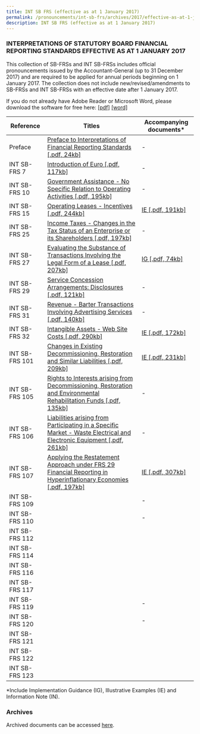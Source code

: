 ```yaml
---
title: INT SB FRS (effective as at 1 January 2017)
permalink: /pronouncements/int-sb-frs/archives/2017/effective-as-at-1-january-2017/
description: INT SB FRS (effective as at 1 January 2017)
---
```

### INTERPRETATIONS OF STATUTORY BOARD FINANCIAL REPORTING STANDARDS EFFECTIVE AS AT 1 JANUARY 2017

This collection of SB-FRSs and INT SB-FRSs includes official pronouncements issued by the Accountant-General (up to 31 December 2017) and are required to be applied for annual periods beginning on 1 January 2017. The collection does not include new/revised/amendments to SB-FRSs and INT SB-FRSs with an effective date after 1 January 2017.

If you do not already have Adobe Reader or Microsoft Word, please download the software for free here: [\[pdf\]](http://www.adobe.com/products/acrobat/readstep2.html) [\[word\]](http://www.microsoft.com/downloads/details.aspx?FamilyID=95e24c87-8732-48d5-8689-ab826e7b8fdf&DisplayLang=en)

| Reference | Titles | Accompanying documents\* |
| -------- | -------- | -------- |
| Preface | [Preface to Interpretations of Financial Reporting Standards [.pdf, 24kb]](/files/Docs/Default%20Source/Int%20Sb%20Frs/Effective%20As%20At%201%20January%202017/int_sb-frs_preface.pdf) | - |
| INT SB-FRS 7 | [Introduction of Euro [.pdf, 117kb]](/files/Docs/Default%20Source/Int%20Sb%20Frs/Effective%20As%20At%201%20January%202017/int_sb-frs_7_(2017).pdf) | - |
| INT SB-FRS 10 | [Government Assistance - No Specific Relation to Operating Activities [.pdf, 195kb]](/files/Docs/Default%20Source/Int%20Sb%20Frs/Effective%20As%20At%201%20January%202017/int_sb-frs_10_(2017).pdf) | - |
| INT SB-FRS 15 | [Operating Leases - Incentives [.pdf, 244kb]](/files/Docs/Default%20Source/Int%20Sb%20Frs/Effective%20As%20At%201%20January%202017/int_sb-frs_15_(2017).pdf) | [IE [.pdf, 191kb]](/files/Docs/Default%20Source/Int%20Sb%20Frs/Effective%20As%20At%201%20January%202017/int_sb-frs_15_ie_(2017).pdf) |
| INT SB-FRS 25 | [Income Taxes - Changes in the Tax Status of an Enterprise or its Shareholders [.pdf, 197kb]](/files/Docs/Default%20Source/Int%20Sb%20Frs/Effective%20As%20At%201%20January%202017/int_sb-frs_25_(2017).pdf) | - |
| INT SB-FRS 27 | [Evaluating the Substance of Transactions Involving the Legal Form of a Lease [.pdf, 207kb]](/files/Docs/Default%20Source/Int%20Sb%20Frs/Effective%20As%20At%201%20January%202017/int_sb-frs_27_(2017).pdf) | [IG [.pdf, 74kb]](/files/Docs/Default%20Source/Int%20Sb%20Frs/Effective%20As%20At%201%20January%202017/int_sb-frs_27_ig_(2017).pdf) |
| INT SB-FRS 29 | [Service Concession Arrangements: Disclosures [.pdf, 121kb]](/files/Docs/Default%20Source/Int%20Sb%20Frs/Effective%20As%20At%201%20January%202017/int_sb-frs_29_(2017).pdf) | - |
| INT SB-FRS 31 | [Revenue - Barter Transactions Involving Advertising Services [.pdf, 140kb]](/files/Docs/Default%20Source/Int%20Sb%20Frs/Effective%20As%20At%201%20January%202017/int_sb-frs_31_(2017).pdf) | - |
| INT SB-FRS 32 | [Intangible Assets - Web Site Costs [.pdf, 290kb]](/files/Docs/Default%20Source/Int%20Sb%20Frs/Effective%20As%20At%201%20January%202017/int_sb-frs_32_(2017).pdf) | [IE [.pdf, 172kb]](/files/Docs/Default%20Source/Int%20Sb%20Frs/Effective%20As%20At%201%20January%202017/int_sb-frs_32_ie_(2017).pdf) |
| INT SB-FRS 101 | [Changes in Existing Decommissioning, Restoration and Similar Liabilities [.pdf, 209kb]](/files/Docs/Default%20Source/Int%20Sb%20Frs/Effective%20As%20At%201%20January%202017/int_sb-frs_101_(2017).pdf) | [IE [.pdf, 231kb]](/files/Docs/Default%20Source/Int%20Sb%20Frs/Effective%20As%20At%201%20January%202017/int_sb-frs_101_ie_(2017).pdf) |
| INT SB-FRS 105 | [Rights to Interests arising from Decommissioning, Restoration and Environmental Rehabilitation Funds [.pdf, 135kb]](/files/Docs/Default%20Source/Int%20Sb%20Frs/Effective%20As%20At%201%20January%202017/int_sb-frs_105_(2017).pdf) | - |
| INT SB-FRS 106 | [Liabilities arising from Participating in a Specific Market - Waste Electrical and Electronic Equipment [.pdf, 261kb]](/files/Docs/Default%20Source/Int%20Sb%20Frs/Effective%20As%20At%201%20January%202017/int_sb-frs_106_(2017).pdf) | - |
| INT SB-FRS 107 | [Applying the Restatement Approach under FRS 29 Financial Reporting in Hyperinflationary Economies [.pdf, 197kb]](/files/Docs/Default%20Source/Int%20Sb%20Frs/Effective%20As%20At%201%20January%202017/int_sb-frs_107_(2017).pdf) | [IE [.pdf, 307kb]](/files/Docs/Default%20Source/Int%20Sb%20Frs/Effective%20As%20At%201%20January%202017/int_sb-frs_107_ie_(2017).pdf) |
| INT SB-FRS 109 |  | - |
| INT SB-FRS 110 |  | - |
| INT SB-FRS 112 |  |  |
| INT SB-FRS 114 |  |  |
| INT SB-FRS 116 |  |  |
| INT SB-FRS 117 |  |  |
| INT SB-FRS 119 |  | - |
| INT SB-FRS 120 |  | - |
| INT SB-FRS 121 |  |  |
| INT SB-FRS 122 |  |  |
| INT SB-FRS 123 |  |  |

\*Include Implementation Guidance (IG), Illustrative Examples (IE) and Information Note (IN).

### Archives 
Archived documents can be accessed [here](/pronouncements/interpretations-of-sb-frs/archives).